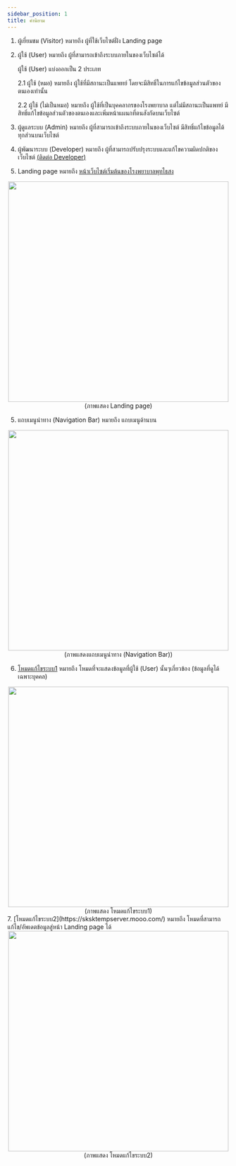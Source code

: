 ```yaml
---
sidebar_position: 1
title: คำนิยาม
---
```


1. ผู้เยี่ยมชม (Visitor) หมายถึง ผู้ที่ใช้เว็บไซต์ฝั่ง Landing page
2. ผู้ใช้ (User) หมายถึง ผู้ที่สามารถเข้าถึงระบบภายในของเว็บไซต์ได้
    
    ผู้ใช้ (User) แบ่งออกเป็น 2 ประเภท
    
    2.1 ผู้ใช้ (หมอ) หมายถึง ผู้ใช้ที่มีสถานะเป็นแพทย์ โดยจะมีสิทธิ์ในการแก้ไขข้อมูลส่วนตัวของตนเองเท่านั้น
    
    2.2 ผู้ใช้ (ไม่เป็นหมอ) หมายถึง ผู้ใช้ที่เป็นบุคคลากรของโรงพยาบาล แต่ไม่มีสถานะเป็นแพทย์ มีสิทธิ์แก้ไขข้อมูลส่วนตัวของตนเองและเพิ่มหน้าแผนกที่ตนสังกัดบนเว็บไซต์

3. ผู้ดูแลระบบ (Admin) หมายถึง ผู้ที่สามารถเข้าถึงระบบภายในของเว็บไซต์ มีสิทธิ์แก้ไขข้อมูลได้ทุกส่วนบนเว็บไซต์
4. ผู้พัฒนาระบบ (Developer) หมายถึง ผู้ที่สามารถปรับปรุงระบบและแก้ไขความผิดปกติของเว็บไซต์ [(ติดต่อ Developer)](/docs/other/developer.md)
5. Landing page หมายถึง [หน้าเว็บไซต์เริ่มต้นของโรงพยาบาลพุทไธสง](https://phutthaisong.vercel.app/)
<center>
<img src="/img/landing_page.jpg" width="500" />
</center>
<center>
(ภาพแสดง Landing page)
</center>

5. แถบเมนูนำทาง (Navigation Bar) หมายถึง แถบเมนูด้านบน
<center>
<img src="/img/navigation_bar.jpg" width="500" />
</center>
<center>
(ภาพแสดงแถบเมนูนำทาง (Navigation Bar))
</center>

6. [โหมดแก้ไขระบบ1](https://phutthaisong.vercel.app/admin/dash) หมายถึง โหมดที่จะแสดงข้อมูลที่ผู้ใช้ (User) นั้นๆเกี่ยวข้อง (ข้อมูลที่ดูได้เฉพาะบุคคล)
<center>
<img src="/img/edit1.jpg" width="500" />
</center>
<center>
(ภาพแสดง โหมดแก้ไขระบบ1)
</center>
7. [โหมดแก้ไขระบบ2](https://sksktempserver.mooo.com/) หมายถึง โหมดที่สามารถแก้ไข/อัพเดตข้อมูลสู่หน้า Landing page ได้ 
<center>
<img src="/img/edit2.jpg" width="500" />
</center>
<center>
(ภาพแสดง โหมดแก้ไขระบบ2)
</center>

